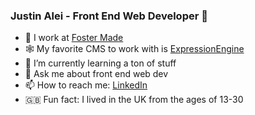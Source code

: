 ### Justin Alei - Front End Web Developer 👋 

- 🚧 I work at [Foster Made](https://fostermade.co)
- 🕸️ My favorite CMS to work with is [ExpressionEngine](https://expressionengine.com/)
- 🌱 I’m currently learning a ton of stuff
- 💬 Ask me about front end web dev
- 📫 How to reach me: [LinkedIn](https://www.linkedin.com/in/justinalei/)
- 🇬🇧 Fun fact: I lived in the UK from the ages of 13-30
